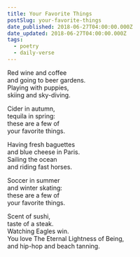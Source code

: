 ```yaml
---
title: Your Favorite Things
postSlug: your-favorite-things
date_published: 2018-06-27T04:00:00.000Z
date_updated: 2018-06-27T04:00:00.000Z
tags:
  - poetry
  - daily-verse
---
```


Red wine and coffee  
and going to beer gardens.  
Playing with puppies,  
skiing and sky-diving.

Cider in autumn,  
tequila in spring:  
these are a few of  
your favorite things.

Having fresh baguettes  
and blue cheese in Paris.  
Sailing the ocean  
and riding fast horses.

Soccer in summer  
and winter skating:  
these are a few of  
your favorite things.

Scent of sushi,  
taste of a steak.  
Watching Eagles win.  
You love The Eternal Lightness of Being,  
and hip-hop and beach tanning.
